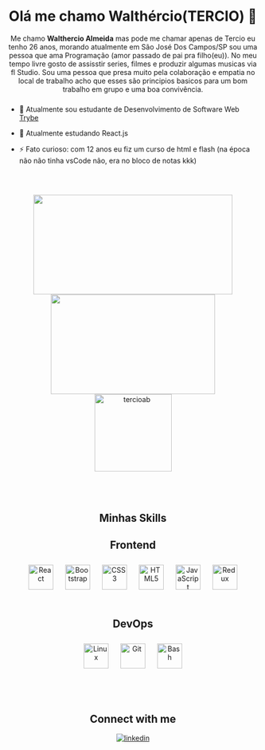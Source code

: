 


<h1  align="center" >Olá me chamo Walthércio(TERCIO) 👋</h1>
<div>
  
  <section>
  <p  align="center"  >Me chamo <b>Walthercio Almeida</b> mas pode me chamar apenas de Tercio eu tenho 26 anos, morando atualmente em São José Dos Campos/SP  sou uma pessoa que ama Programação (amor passado de pai pra filho(eu)). No meu tempo livre gosto 
  de assisstir series, filmes e produzir algumas musicas via fl Studio. 
 Sou uma pessoa que presa muito pela colaboração e empatia no local de trabalho acho que esses são principios basicos para um bom trabalho em grupo e uma boa convivência. </p>

###


- 🔭 Atualmente sou estudante de Desenvolvimento de Software Web [Trybe](https://www.betrybe.com/)


- 🌱 Atualmente estudando React.js


- ⚡ Fato curioso: com 12 anos eu fiz um curso de html e flash (na época não não tinha vsCode não, era no bloco de notas kkk)


<br/>

##

<div align="center" style="display: flex; justify-content: center; align-items: center; align-conten: center; width: 80%; flex-wrap: wrap; margin: 0 auto;">
  <a href="https://github.com/tercioab" align="center"/>
    <img height="200em" src="https://github-readme-stats.vercel.app/api?username=tercioab&show_icons=true&theme=material-palenight" width="400px" align="center"/>
  </a>
  <a href="https://github.com/tercioab" align="center"/>
    <img height="200em" src="https://github-readme-stats.vercel.app/api/top-langs/?username=tercioab&&layout=compact&langs_count=7&theme=material-palenight" width="330px" align="center"/>
  </a>
  <a href="https://github.com/tercioab" />
    <img height="155em" src="https://github-readme-streak-stats.herokuapp.com/?user=tercioab&&theme=material-palenight" alt="tercioab"/>
  </a>
</div>

</br>
</br>
</br>

##
<h1  align="center" >Minhas Skills</h1>

<table>


<h1  align="center"> Frontend</h1>
<div align="center"> 
<img style="margin: 10px" src="https://profilinator.rishav.dev/skills-assets/react-original-wordmark.svg" alt="React" height="50" />
<img style="margin: 10px" src="https://profilinator.rishav.dev/skills-assets/bootstrap-plain.svg" alt="Bootstrap" height="50" />
<img style="margin: 10px" src="https://profilinator.rishav.dev/skills-assets/css3-original-wordmark.svg" alt="CSS3" height="50" />
<img style="margin: 10px" src="https://profilinator.rishav.dev/skills-assets/html5-original-wordmark.svg" alt="HTML5" height="50" />
<img style="margin: 10px" src="https://profilinator.rishav.dev/skills-assets/javascript-original.svg" alt="JavaScript" height="50" />
<img style="margin: 10px" src="https://profilinator.rishav.dev/skills-assets/redux-original.svg" alt="Redux" height="50" />
</div>
</table>

<table><tr>

<h1  align="center">DevOps </h1>
<div align="center">
<img style="margin: 10px" src="https://profilinator.rishav.dev/skills-assets/linux-original.svg" alt="Linux" height="50" />
<img style="margin: 10px" src="https://profilinator.rishav.dev/skills-assets/git-scm-icon.svg" alt="Git" height="50" />
<img style="margin: 10px" src="https://profilinator.rishav.dev/skills-assets/gnu_bash-icon.svg" alt="Bash" height="50" />
</div>
</tr></table>

<br/>

##
<h1 align="center">Connect with me</h1>

<div align="center">
<a href="https://www.linkedin.com/in/walthercio-almeida/" target="_blank">
<img src=https://img.shields.io/badge/linkedin-%231E77B5.svg?&style=for-the-badge&logo=linkedin&logoColor=white alt=linkedin style="margin-bottom: 5px;" />
</a>

